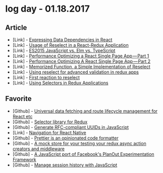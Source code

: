 # log day - 01.18.2017

## Article

- \[Link\] - [Expressing Data Dependencies in React](https://medium.com/@dbow1234/expressing-data-dependencies-in-react-43a2004e04bc)
- \[Link\] - [Usage of Reselect in a React-Redux Application](https://hackernoon.com/usage-of-reselect-in-a-react-redux-application-fcdca05cc00d)
- \[Link\] - [ES2015 JavaScript vs. Elm vs. TypeScript](https://medium.com/front-end-hacking/es2015-vs-elm-vs-typescript-a88dbc5d14d9)
- \[Link\] - [Performance Optimizing a React Single Page App — Part 1](https://medium.com/front-end-hacking/performance-optimizing-a-react-single-page-app-a68985fa72cc)
- \[Link\] - [Performance Optimizing A React Single Page App — Part 2](https://medium.com/front-end-hacking/performance-optimizing-a-react-single-page-app-part-2-92a0f0c83202)
- \[Link\] - [Memorized Function, a Simple Implementation of Reselect](https://codeburst.io/memorized-function-a-simple-implementation-of-reselect-5454f1a1523c)
- \[Link\] - [Using reselect for advanced validation in redux apps](https://medium.com/@roman.damborsky/using-reselect-for-advanced-validation-in-redux-apps-60a686fde088)
- \[Link\] - [First reaction to reselect](https://medium.com/@jonathanmv/first-reaction-to-reselect-a6698e0c37d5)
- \[Link\] - [Using Selectors in Redux Applications](https://medium.com/@josephrstraub/using-selectors-in-redux-applications-ac6221fc075e)


## Favorite

- \[Github\] - [Universal data fetching and route lifecycle management for React etc](https://github.com/markdalgleish/redial)
- \[Github\] - [Selector library for Redux](https://github.com/reactjs/reselect)
- \[Github\] - [Generate RFC-compliant UUIDs in JavaScript](https://github.com/kelektiv/node-uuid)
- \[Link\] - [Navigation for React Native](https://reactnavigation.org/)
- \[Github\] - [Prettier is an opinionated code formatter](https://github.com/prettier/prettier)
- \[Github\] - [A mock store for your testing your redux async action creators and middleware](https://github.com/arnaudbenard/redux-mock-store)
- \[Github\] - [A JavaScript port of Facebook's PlanOut Experimentation Framework](https://github.com/HubSpot/PlanOut.js)
- \[Github\] - [Manage session history with JavaScript](https://github.com/ReactTraining/history)
